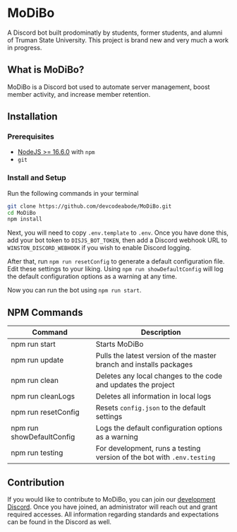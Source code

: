 # MoDiBo

A Discord bot built prodominatly by students, former students, and alumni of Truman State University. This project is brand new and very much a work in progress.

## What is MoDiBo?

MoDiBo is a Discord bot used to automate server management, boost member activity, and increase member retention.

## Installation

### Prerequisites

- [NodeJS >= 16.6.0](https://nodejs.org/en/download/) with `npm`
- `git`

### Install and Setup

Run the following commands in your terminal

```sh
git clone https://github.com/devcodeabode/MoDiBo.git
cd MoDiBo
npm install
```

Next, you will need to copy `.env.template` to `.env`. Once you have done this, add your bot token to `DISJS_BOT_TOKEN`, then add a Discord webhook URL to `WINSTON_DISCORD_WEBHOOK` if you wish to enable Discord logging.

After that, run `npm run resetConfig` to generate a default configuration file. Edit these settings to your liking. Using `npm run showDefaultConfig` will log the default configuration options as a warning at any time.

Now you can run the bot using `npm run start`.

## NPM Commands

| Command                   | Description                                                            |
| ------------------------- | ---------------------------------------------------------------------- |
| npm run start             | Starts MoDiBo                                                          |
| npm run update            | Pulls the latest version of the master branch and installs packages    |
| npm run clean             | Deletes any local changes to the code and updates the project          |
| npm run cleanLogs         | Deletes all information in local logs                                  |
| npm run resetConfig       | Resets `config.json` to the default settings                           |
| npm run showDefaultConfig | Logs the default configuration options as a warning                    |
| npm run testing           | For development, runs a testing version of the bot with `.env.testing` |

## Contribution

If you would like to contribute to MoDiBo, you can join our [development Discord](https://discord.gg/QqP6djXEyk). Once you have joined, an administrator will reach out and grant required accesses. All information regarding standards and expectations can be found in the Discord as well.
